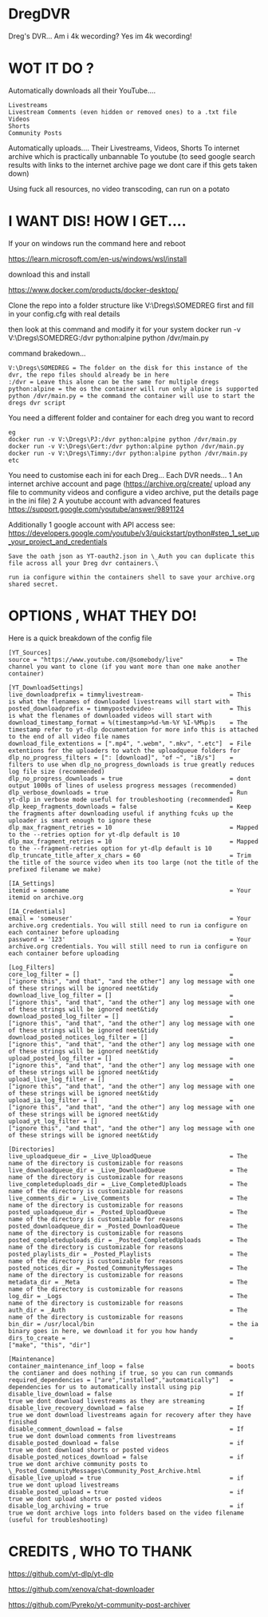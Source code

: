 # DregDVR
Dreg's DVR... Am i 4k wecording? Yes im 4k wecording!

# WOT IT DO ?

Automatically downloads all their YouTube....

	Livestreams
	Livestream Comments (even hidden or removed ones) to a .txt file
	Videos
	Shorts
	Community Posts

Automatically uploads....
	Their Livestreams, Videos, Shorts
	To internet archive which is practically unbannable
	To youtube (to seed google search results with links to the internet archive page we dont care if this gets taken down)

Using fuck all resources, no video transcoding, can run on a potato

# I WANT DIS! HOW I GET....

If your on windows run the command here and reboot

https://learn.microsoft.com/en-us/windows/wsl/install

download this and install
 
https://www.docker.com/products/docker-desktop/


Clone the repo into a folder structure like V:\Dregs\SOMEDREG first and fill in your config.cfg with real details

then look at this command and modify it for your system
docker run -v V:\Dregs\SOMEDREG:/dvr python:alpine python /dvr/main.py

command brakedown...

	V:\Dregs\SOMEDREG = The folder on the disk for this instance of the dvr, the repo files should already be in here
	:/dvr = Leave this alone can be the same for multiple dregs
	python:alpine = the os the container will run only alpine is supported
	python /dvr/main.py = the command the container will use to start the dregs dvr script

You need a different folder and container for each dreg you want to record

	eg
	docker run -v V:\Dregs\PJ:/dvr python:alpine python /dvr/main.py
	docker run -v V:\Dregs\Gert:/dvr python:alpine python /dvr/main.py
	docker run -v V:\Dregs\Timmy:/dvr python:alpine python /dvr/main.py
	etc

You need to customise each ini for each Dreg...
	Each DVR needs...
		1 An internet archive account and page (https://archive.org/create/ upload any file to community videos and configure a video archive, put the details page in the ini file)
		2 A youtube account with advanced features https://support.google.com/youtube/answer/9891124

Additionally
	1 google account with API access see: https://developers.google.com/youtube/v3/quickstart/python#step_1_set_up_your_project_and_credentials

	Save the oath json as YT-oauth2.json in \_Auth you can duplicate this file across all your Dreg dvr containers.\

	run ia configure within the containers shell to save your archive.org shared secret.


# OPTIONS , WHAT THEY DO!

Here is a quick breakdown of the config file

	[YT_Sources]
	source = "https://www.youtube.com/@somebody/live"             = The channel you want to clone (if you want more than one make another container)

	[YT_DownloadSettings]
	live_downloadprefix = timmylivestream-                        = This is what the flenames of downloaded livestreams will start with    
	posted_downloadprefix = timmypostedvideo-                     = This is what the flenames of downloaded videos will start with     
	download_timestamp_format = %(timestamp>%d-%m-%Y %I-%M%p)s    = The timestamp refer to yt-dlp documentation for more info this is attached to the end of all video file names
	download_file_extentions = [".mp4", ".webm", ".mkv", ".etc"]  = File extentions for the uploaders to watch the uploadqueue folders for
	dlp_no_progress_filters = [": [download]", "of ~", "iB/s"]    = filters to use when dlp_no_progress_downloads is true greatly reduces log file size (recommended)
	dlp_no_progress_downloads = true                              = dont output 1000s of lines of useless progress messages (recommended)
	dlp_verbose_downloads = true                                  = Run yt-dlp in verbose mode useful for troubleshooting (recommended)
	dlp_keep_fragments_downloads = false                          = Keep the fragments after downloading useful if anything fcuks up the uploader is smart enough to ignore these
	dlp_max_fragment_retries = 10                                 = Mapped to the --retries option for yt-dlp default is 10
	dlp_max_fragment_retries = 10                                 = Mapped to the --fragment-retries option for yt-dlp default is 10
	dlp_truncate_title_after_x_chars = 60                         = Trim the title of the source video when its too large (not the title of the prefixed filename we make)

	[IA_Settings]
	itemid = somename                                             = Your itemid on archive.org

	[IA_Credentials]
	email = 'someuser'                                            = Your archive.org credentials. You will still need to run ia configure on each container before uploading 
	password = '123'                                              = Your archive.org credentials. You will still need to run ia configure on each container before uploading 

	[Log_Filters]
	core_log_filter = []                                          = ["ignore this", "and that", "and the other"] any log message with one of these strings will be ignored neet&tidy
	download_live_log_filter = []                                 = ["ignore this", "and that", "and the other"] any log message with one of these strings will be ignored neet&tidy
	download_posted_log_filter = []                               = ["ignore this", "and that", "and the other"] any log message with one of these strings will be ignored neet&tidy
	download_posted_notices_log_filter = []                       = ["ignore this", "and that", "and the other"] any log message with one of these strings will be ignored neet&tidy
	upload_posted_log_filter = []                                 = ["ignore this", "and that", "and the other"] any log message with one of these strings will be ignored neet&tidy
	upload_live_log_filter = []                                   = ["ignore this", "and that", "and the other"] any log message with one of these strings will be ignored neet&tidy
	upload_ia_log_filter = []                                     = ["ignore this", "and that", "and the other"] any log message with one of these strings will be ignored neet&tidy
	upload_yt_log_filter = []                                     = ["ignore this", "and that", "and the other"] any log message with one of these strings will be ignored neet&tidy

	[Directories]
	live_uploadqueue_dir = _Live_UploadQueue                      = The name of the directory is customizable for reasons
	live_downloadqueue_dir = _Live_DownloadQueue                  = The name of the directory is customizable for reasons
	live_completeduploads_dir = _Live_CompletedUploads            = The name of the directory is customizable for reasons
	live_comments_dir = _Live_Comments                            = The name of the directory is customizable for reasons
	posted_uploadqueue_dir = _Posted_UploadQueue                  = The name of the directory is customizable for reasons
	posted_downloadqueue_dir = _Posted_DownloadQueue              = The name of the directory is customizable for reasons
	posted_completeduploads_dir = _Posted_CompletedUploads        = The name of the directory is customizable for reasons
	posted_playlists_dir = _Posted_Playlists                      = The name of the directory is customizable for reasons
	posted_notices_dir = _Posted_CommunityMessages                = The name of the directory is customizable for reasons
	metadata_dir = _Meta                                          = The name of the directory is customizable for reasons
	log_dir = _Logs                                               = The name of the directory is customizable for reasons
	auth_dir = _Auth                                              = The name of the directory is customizable for reasons
	bin_dir = /usr/local/bin                                      = the ia binary goes in here, we download it for you how handy
	dirs_to_create =                                              = ["make", "this", "dir"]

	[Maintenance]
	container_maintenance_inf_loop = false                        = boots the contianer and does nothing if true, so you can run commands
	required_dependencies = ["are","installed","automatically"]   = dependencies for us to automatically install using pip
	disable_live_download = false                                 = If true we dont download livestreams as they are streaming
	disable_live_recovery_download = false                        = If true we dont download livestreams again for recovery after they have finished
	disable_comment_download = false                              = If true we dont download comments from livestreams
	disable_posted_download = false                               = if true we dont download shorts or posted videos
	disable_posted_notices_download = false						  = if true we dont archive community posts to \_Posted_CommunityMessages\Community_Post_Archive.html
	disable_live_upload = true                                    = if true we dont upload livestreams
	disable_posted_upload = true                                  = if true we dont upload shorts or posted videos
	disable_log_archiving = true                                  = if true we dont archive logs into folders based on the video filename (useful for troubleshooting)


# CREDITS , WHO TO THANK
https://github.com/yt-dlp/yt-dlp

https://github.com/xenova/chat-downloader

https://github.com/Pyreko/yt-community-post-archiver